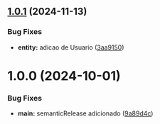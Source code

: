 ## [1.0.1](https://github.com/andrecodelima/gestao-de-bens/compare/v1.0.0...v1.0.1) (2024-11-13)


### Bug Fixes

* **entity:** adicao de Usuario ([3aa9150](https://github.com/andrecodelima/gestao-de-bens/commit/3aa91507c57c26027207c407ff034940e857b219))

# 1.0.0 (2024-10-01)


### Bug Fixes

* **main:** semanticRelease adicionado ([9a89d4c](https://github.com/andrecodelima/gestao-de-bens/commit/9a89d4c993fcf489da3ce83a559406d794cdfb0d))
